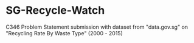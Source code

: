 # SG-Recycle-Watch
 C346 Problem Statement submission with dataset from "data.gov.sg" on  "Recycling Rate By Waste Type" (2000 - 2015)
